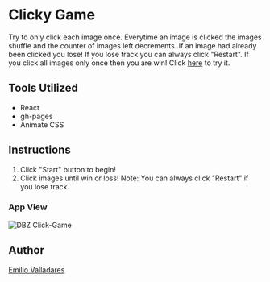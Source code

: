 # Clicky Game

Try to only click each image once. Everytime an image is clicked the images shuffle and the counter of images left decrements. If an image had already been clicked you lose! If you lose track you can always click "Restart". If you click all images only once then you are win! Click [here](https://nolimits1.github.io/clicky-game/) to try it.

## Tools Utilized
* React
* gh-pages
* Animate CSS

## Instructions
1. Click "Start" button to begin!
2. Click images until win or loss!
Note: You can always click "Restart" if you lose track.

### App View
![DBZ Click-Game](https://user-images.githubusercontent.com/33468221/71636156-3c729680-2be1-11ea-8565-cae40a0db508.PNG)

## Author
[Emilio Valladares](https://github.com/nolimits1/)

